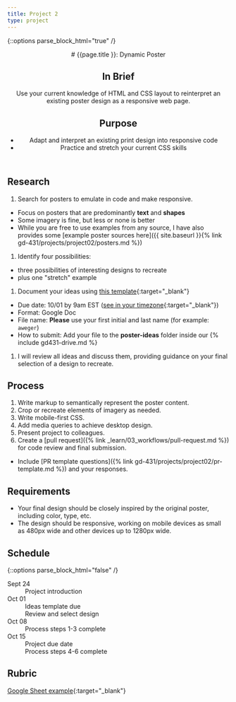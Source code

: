 ```yaml
---
title: Project 2
type: project
---
```


{::options parse_block_html="true" /}

<header>
# {{page.title }}: Dynamic Poster

## In Brief
Use your current knowledge of HTML and CSS layout to reinterpret an existing poster design as a responsive web page.

## Purpose
- Adapt and interpret an existing print design into responsive code
- Practice and stretch your current CSS skills
</header>

<section>

## Research
1. Search for posters to emulate in code and make responsive.
  - Focus on posters that are predominantly **text** and **shapes**
  - Some imagery is fine, but less or none is better
  - While you are free to use examples from any source, I have also provides some [example poster sources here]({{ site.baseurl }}{% link gd-431/projects/project02/posters.md %})
1. Identify four possibilities:
  - three possibilities of interesting designs to recreate
  - plus one "stretch" example
1. Document your ideas using [this template](https://docs.google.com/document/d/1nQntSNZqwUeqfX8uHrNkrMNwEdKMtvcJ18cK0ehK9z8/copy?usp=sharing){:target="_blank"}
  - Due date: 10/01 by 9am EST ([see in your timezone](https://everytimezone.com/s/5c5adb0f){:target="_blank"})
  - Format: Google Doc
  - File name: **Please** use your first initial and last name (for example: `aweger`)
  - How to submit: Add your file to the **poster-ideas** folder inside our  {% include gd431-drive.md %}
1. I will review all ideas and discuss them, providing guidance on your final selection of a design to recreate.

## Process
1. Write markup to semantically represent the poster content.
1. Crop or recreate elements of imagery as needed.
1. Write mobile-first CSS.
1. Add media queries to achieve desktop design.
1. Present project to colleagues.
1. Create a [pull request]({% link _learn/03_workflows/pull-request.md %}) for code review and final submission.
  - Include [PR template questions]({% link gd-431/projects/project02/pr-template.md %}) and your responses.

## Requirements
- Your final design should be closely inspired by the original poster, including color, type, etc.
- The design should be responsive, working on mobile devices as small as 480px wide and other devices up to 1280px wide.

</section>

<aside>

## Schedule

{::options parse_block_html="false" /}
<dl>
<dt>Sept 24</dt>
<dd>Project introduction</dd>
<dt>Oct 01</dt>
<dd>Ideas template due</dd>
<dd>Review and select design</dd>
<dt>Oct 08</dt>
<dd>Process steps 1-3 complete</dd>
<dt>Oct 15</dt>
<dd>Project due date</dd>
<dd>Process steps 4-6 complete</dd>
</dl>

## Rubric
[Google Sheet example](https://docs.google.com/spreadsheets/d/e/2PACX-1vSh5-j09DkLj0Pdjwgki14cSTAYWnLl794H4yft27Fg7ijsFyz2XbBa5Od18e_z8V1KXKfzpqj2LhOT/pubhtml?gid=1932255578&single=true){:target="_blank"}

</aside>
